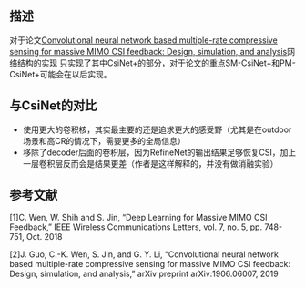 ## 描述

对于论文[Convolutional neural network based multiple-rate compressive sensing for massive
MIMO CSI feedback: Design, simulation, and analysis](https://arxiv.org/abs/1906.06007)网络结构的实现
只实现了其中CsiNet+的部分，对于论文的重点SM-CsiNet+和PM-CsiNet+可能会在以后实现。

## 与CsiNet的对比

* 使用更大的卷积核，其实最主要的还是追求更大的感受野（尤其是在outdoor场景和高CR的情况下，需要更多的全局信息）
* 移除了decoder后面的卷积层，因为RefineNet的输出结果足够恢复CSI，加上一层卷积层反而会是结果更差（作者是这样解释的，并没有做消融实验）

## 参考文献

[1]C. Wen, W. Shih and S. Jin, “Deep Learning for Massive MIMO CSI
Feedback,” IEEE Wireless Communications Letters, vol. 7, no. 5, pp.
748-751, Oct. 2018

[2]J. Guo, C.-K. Wen, S. Jin, and G. Y. Li, “Convolutional neural network based multiple-rate compressive sensing for massive
MIMO CSI feedback: Design, simulation, and analysis,” arXiv preprint
arXiv:1906.06007, 2019